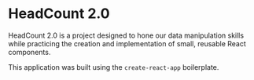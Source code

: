# HeadCount 2.0

HeadCount 2.0 is a project designed to hone our data manipulation skills while practicing the creation and implementation of small, reusable React components.  

This application was built using the `create-react-app` boilerplate. 


